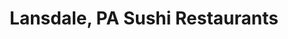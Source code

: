 ---
layout: city
title: Lansdale, PA Sushi Restaurants
permalink: /pennsylvania/lansdale/
stateAbbr: PA
stateName: Pennsylvania
cityName: Lansdale
---